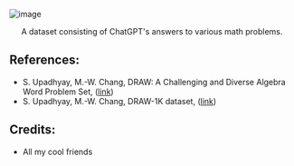 ![image](https://user-images.githubusercontent.com/84760072/222894076-94ed5c17-d8dc-4b13-b6ad-180c7fdd6059.png)

<p align="center">
  A dataset consisting of ChatGPT's answers to various math problems. 
</p>


## References:
- S. Upadhyay, M.-W. Chang, DRAW: A Challenging and Diverse Algebra Word Problem Set, ([link](https://www.microsoft.com/en-us/research/wp-content/uploads/2016/02/tech_rep.pdf))
- S. Upadhyay, M.-W. Chang, DRAW-1K dataset, ([link](https://paperswithcode.com/dataset/draw-1k#:~:text=DRAW%2D1K%20is%20a%20dataset,derivation%20of%20an%20equation%20system.))

## Credits:
- All my cool friends
